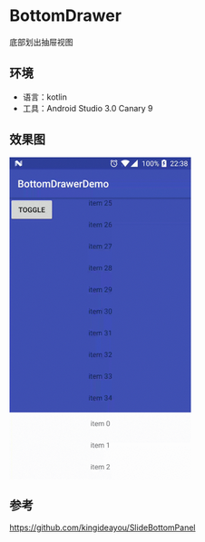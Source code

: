 # BottomDrawer
底部划出抽屉视图

## 环境
* 语言：kotlin
* 工具：Android Studio 3.0 Canary 9

## 效果图
<img src="https://github.com/LKDont/BottomDrawerDemo/blob/master/device-2017-08-06-223832.gif" width = "320" height = "569" alt="效果图" align=center />

## 参考
https://github.com/kingideayou/SlideBottomPanel